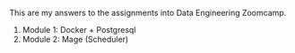 This are my answers to the assignments into Data Engineering Zoomcamp. 
1. Module 1: Docker + Postgresql
2. Module 2: Mage (Scheduler)
